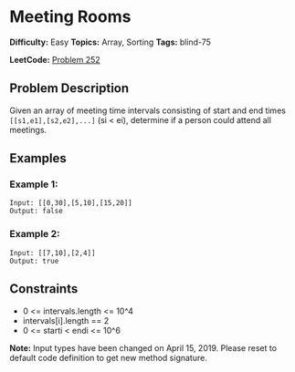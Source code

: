 # Meeting Rooms

**Difficulty:** Easy
**Topics:** Array, Sorting
**Tags:** blind-75

**LeetCode:** [Problem 252](https://leetcode.com/problems/meeting-rooms/description/)

## Problem Description

Given an array of meeting time intervals consisting of start and end times `[[s1,e1],[s2,e2],...]` (si < ei), determine if a person could attend all meetings.

## Examples

### Example 1:

```
Input: [[0,30],[5,10],[15,20]]
Output: false
```

### Example 2:

```
Input: [[7,10],[2,4]]
Output: true
```

## Constraints

- 0 <= intervals.length <= 10^4
- intervals[i].length == 2
- 0 <= starti < endi <= 10^6

**Note:** Input types have been changed on April 15, 2019. Please reset to default code definition to get new method signature.
